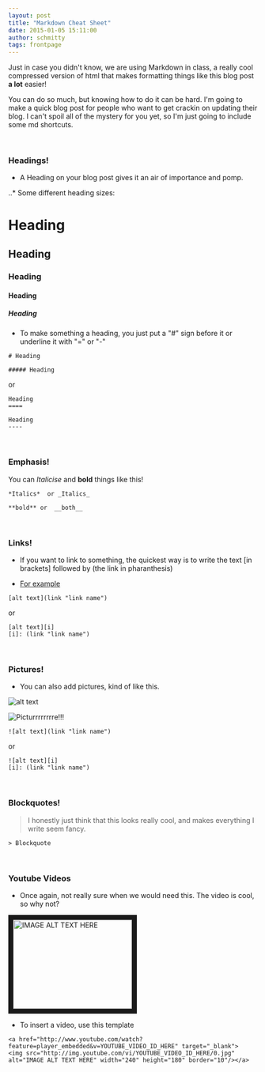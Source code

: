 ```yaml
---
layout: post
title: "Markdown Cheat Sheet"
date: 2015-01-05 15:11:00
author: schmitty
tags: frontpage
---
```


Just in case you didn't know, we are using Markdown in class, a really cool compressed version of html that makes formatting things like this blog post **a lot** easier!

You can do so much, but knowing how to do it can be hard. I'm going to make a quick blog post for people who want to get crackin on updating their blog. I can't spoil all of the mystery for you yet, so I'm just going to include some md shortcuts.

<br>

### Headings!

+ A Heading on your blog post gives it an air of importance and pomp.

..* Some different heading sizes:

# Heading

## Heading

### Heading

#### Heading

##### Heading  

+ To make something a heading, you just put a "#" sign before it or underline it with "=" or "-"

<!-- arbitrary comment -->

    # Heading

    ##### Heading

or

	Heading  
	====

	Heading  
	----

<br>

### Emphasis!

You can *Italicise* and **bold** things like this!

    *Italics*  or _Italics_

    **bold** or  __both__

<br>

### Links!

+ If you want to link to something, the quickest way is to write the text [in brackets] followed by (the link in pharanthesis)

+ [For example][glitchy]

[glitchy]: (http://i302.photobucket.com/albums/nn112/Claudnsophia/dancing-man.gif)

    [alt text](link "link name")

or

    [alt text][i]
    [i]: (link "link name")

<br>

### Pictures!

+ You can also add pictures, kind of like this.

![alt text][gif1]

[gif1]:http://a.fod4.com/images/GifGuide/dancing/30075yu908.gif "I am having way to much fun with this (;-)"

![Picturrrrrrrre!!!](http://i302.photobucket.com/albums/nn112/Claudnsophia/dancing-man.gif)


    ![alt text](link "link name")

or

    ![alt text][i]
    [i]: (link "link name")

<br>

### Blockquotes!

> I honestly just think that this looks really cool, and makes everything I write seem fancy.

    > Blockquote

<br>

### Youtube Videos

+ Once again, not really sure when we would need this. The video is cool, so why not?


<a href="http://www.youtube.com/watch?feature=player_embedded&v=dQw4w9WgXcQ
" target="_blank"><img src="http://www.ccny.cuny.edu/compsci/images/compscibanner.jpg"
alt="IMAGE ALT TEXT HERE" width="240" height="180" border="10" /></a>


+ To insert a video, use this template

<!-- arbitrary comment -->

    <a href="http://www.youtube.com/watch?feature=player_embedded&v=YOUTUBE_VIDEO_ID_HERE" target="_blank">
    <img src="http://img.youtube.com/vi/YOUTUBE_VIDEO_ID_HERE/0.jpg" alt="IMAGE ALT TEXT HERE" width="240" height="180" border="10"/></a>
